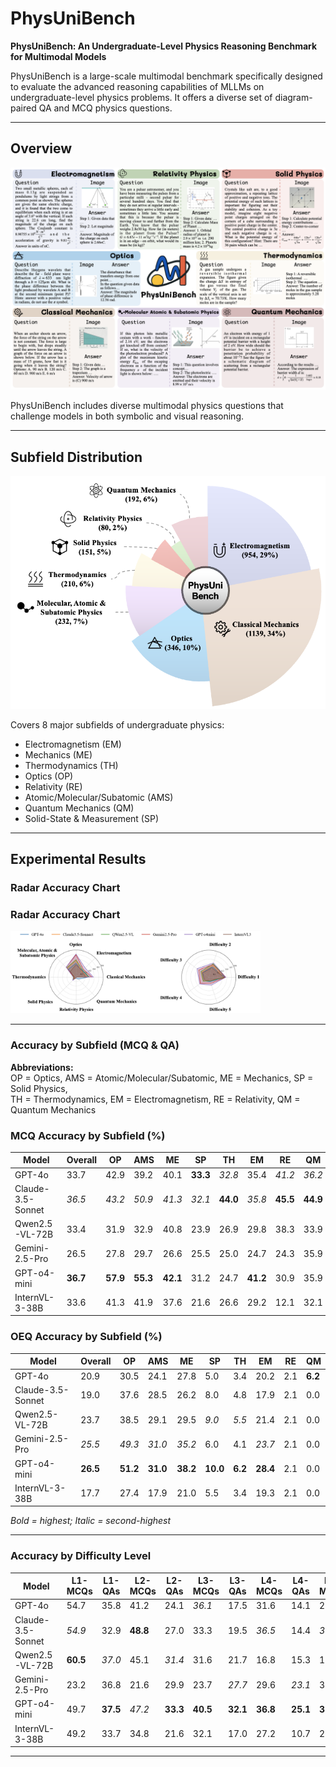 # PhysUniBench

**PhysUniBench: An Undergraduate-Level Physics Reasoning Benchmark for Multimodal Models**

PhysUniBench is a large-scale multimodal benchmark specifically designed to evaluate the advanced reasoning capabilities of MLLMs on undergraduate-level physics problems. It offers a diverse set of diagram-paired QA and MCQ physics questions.

---

##  Overview

![Overview](assets/images/overview.png)

PhysUniBench includes diverse multimodal physics questions that challenge models in both symbolic and visual reasoning.

---

##  Subfield Distribution

![Distribution](assets/images/distribution.png)

Covers 8 major subfields of undergraduate physics:

- Electromagnetism (EM)
- Mechanics (ME)
- Thermodynamics (TH)
- Optics (OP)
- Relativity (RE)
- Atomic/Molecular/Subatomic (AMS)
- Quantum Mechanics (QM)
- Solid-State & Measurement (SP)

---

##  Experimental Results

### Radar Accuracy Chart

<h3>Radar Accuracy Chart</h3>

<img src="assets/images/radar.png" alt="Radar" width="400"/>


---

###  Accuracy by Subfield (MCQ & QA)

**Abbreviations:**  
OP = Optics, AMS = Atomic/Molecular/Subatomic, ME = Mechanics, SP = Solid Physics,  
TH = Thermodynamics, EM = Electromagnetism, RE = Relativity, QM = Quantum Mechanics

### MCQ Accuracy by Subfield (%)

| Model                | Overall | OP   | AMS  | ME   | SP   | TH   | EM   | RE   | QM   |
|---------------------|---------|------|------|------|------|------|------|------|------|
| GPT-4o              | 33.7    | 42.9 | 39.2 | 40.1 | **33.3** | *32.8* | 35.4 | *41.2* | *36.2* |
| Claude-3.5-Sonnet   | *36.5*  | *43.2* | *50.9* | *41.3* | *32.1* | **44.0** | *35.8* | **45.5** | **44.9** |
| Qwen2.5-VL-72B      | 33.4    | 31.9 | 32.9 | 40.8 | 23.9 | 26.9 | 29.8 | 38.3 | 33.9 |
| Gemini-2.5-Pro      | 26.5    | 27.8 | 29.7 | 26.6 | 25.5 | 25.0 | 24.7 | 24.3 | 35.9 |
| GPT-o4-mini         | **36.7**| **57.9** | **55.3** | **42.1** | 31.2 | 24.7 | **41.2** | 30.9 | 35.9 |
| InternVL-3-38B      | 33.6    | 41.3 | 41.9 | 37.6 | 21.6 | 26.6 | 29.2 | 12.1 | 32.1 |

### OEQ Accuracy by Subfield (%)

| Model                | Overall | OP   | AMS  | ME   | SP   | TH   | EM   | RE   | QM   |
|---------------------|---------|------|------|------|------|------|------|------|------|
| GPT-4o              | 20.9    | 30.5 | 24.1 | 27.8 | 5.0  | 3.4  | 20.2 | 2.1  | **6.2** |
| Claude-3.5-Sonnet   | 19.0    | 37.6 | 28.5 | 26.2 | 8.0  | 4.8  | 17.9 | 2.1  | 0.0 |
| Qwen2.5-VL-72B      | 23.7    | 38.5 | 29.1 | 29.5 | *9.0* | *5.5* | 21.4 | 2.1  | 0.0 |
| Gemini-2.5-Pro      | *25.5*  | *49.3* | *31.0* | *35.2* | 6.0  | 4.1  | *23.7* | 2.1  | 0.0 |
| GPT-o4-mini         | **26.5**| **51.2** | **31.0** | **38.2** | **10.0** | **6.2** | **28.4** | 2.1 | 0.0 |
| InternVL-3-38B      | 17.7    | 27.4 | 17.9 | 21.0 | 5.5  | 3.4  | 19.3 | 2.1  | 0.0 |


*Bold = highest; Italic = second-highest*

---

###  Accuracy by Difficulty Level

| Model              | L1-MCQs | L1-QAs | L2-MCQs | L2-QAs | L3-MCQs | L3-QAs | L4-MCQs | L4-QAs | L5-MCQs | L5-QAs |
|-------------------|---------|--------|---------|--------|---------|--------|---------|--------|---------|--------|
| GPT-4o            | 54.7    | 35.8   | 41.2    | 24.1   | *36.1*  | 17.5   | 31.6    | 14.1   | 27.1    | 10.5   |
| Claude-3.5-Sonnet | *54.9*  | 32.9   | **48.8**| 27.0   | 33.3    | 19.5   | *36.5*  | 14.4   | *36.5*  | 8.8    |
| Qwen2.5-VL-72B    | **60.5**| *37.0* | 45.1    | *31.4* | 31.6    | 21.7   | 16.8    | 15.3   | 12.3    | 8.8    |
| Gemini-2.5-Pro    | 23.2    | 36.8   | 21.6    | 29.9   | 23.7    | *27.7* | 29.6    | *23.1* | 34.3    | *14.4* |
| GPT-o4-mini       | 49.7    | **37.5**| *47.2*  | **33.3**| **40.5**| **32.1**| **36.8**| **25.1**| **37.5**| **18.0** |
| InternVL-3-38B    | 49.2    | 33.7   | 34.8    | 21.6   | 32.1    | 17.0   | 27.2    | 10.7   | 24.2    | 8.0    |

---


